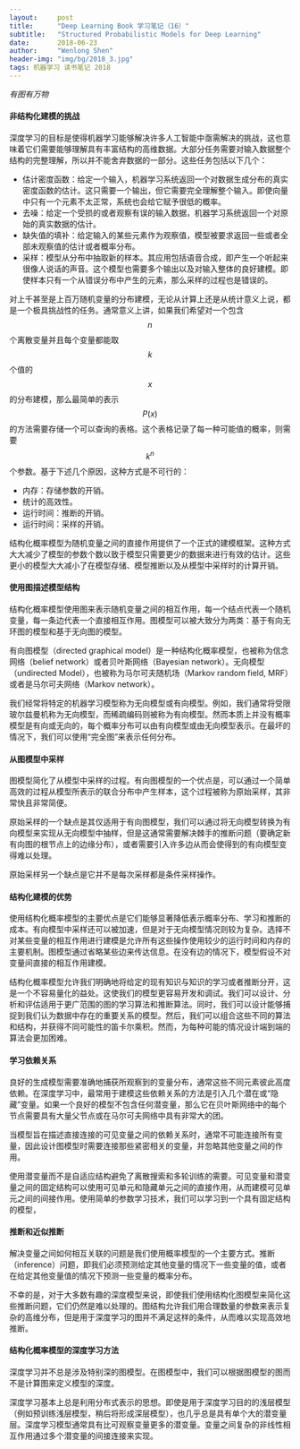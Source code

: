 ```yaml
---
layout:     post
title:      "Deep Learning Book 学习笔记（16）"
subtitle:   "Structured Probabilistic Models for Deep Learning"
date:       2018-06-23
author:     "Wenlong Shen"
header-img: "img/bg/2018_3.jpg"
tags: 机器学习 读书笔记 2018
---
```


<script type="text/javascript" src="https://cdnjs.cloudflare.com/ajax/libs/mathjax/2.7.1/MathJax.js?config=default"></script>

*有图有万物*

#### 非结构化建模的挑战

深度学习的目标是使得机器学习能够解决许多人工智能中亟需解决的挑战，这也意味着它们需要能够理解具有丰富结构的高维数据。大部分任务需要对输入数据整个结构的完整理解，所以并不能舍弃数据的一部分。这些任务包括以下几个：

* 估计密度函数：给定一个输入，机器学习系统返回一个对数据生成分布的真实密度函数的估计。这只需要一个输出，但它需要完全理解整个输入。即使向量中只有一个元素不太正常，系统也会给它赋予很低的概率。
* 去噪：给定一个受损的或者观察有误的输入数据，机器学习系统返回一个对原始的真实数据的估计。
* 缺失值的填补：给定输入的某些元素作为观察值，模型被要求返回一些或者全部未观察值的估计或者概率分布。
* 采样：模型从分布中抽取新的样本。其应用包括语音合成，即产生一个听起来很像人说话的声音。这个模型也需要多个输出以及对输入整体的良好建模。即使样本只有一个从错误分布中产生的元素，那么采样的过程也是错误的。

对上千甚至是上百万随机变量的分布建模，无论从计算上还是从统计意义上说，都是一个极具挑战性的任务。通常意义上讲，如果我们希望对一个包含$$n$$个离散变量并且每个变量都能取$$k$$个值的$$x$$的分布建模，那么最简单的表示$$P(x)$$的方法需要存储一个可以查询的表格。这个表格记录了每一种可能值的概率，则需要$$k^n$$个参数。基于下述几个原因，这种方式是不可行的：

* 内存：存储参数的开销。
* 统计的高效性。
* 运行时间：推断的开销。
* 运行时间：采样的开销。

结构化概率模型为随机变量之间的直接作用提供了一个正式的建模框架。这种方式大大减少了模型的参数个数以致于模型只需要更少的数据来进行有效的估计。这些更小的模型大大减小了在模型存储、模型推断以及从模型中采样时的计算开销。

#### 使用图描述模型结构

结构化概率模型使用图来表示随机变量之间的相互作用，每一个结点代表一个随机变量，每一条边代表一个直接相互作用。图模型可以被大致分为两类：基于有向无环图的模型和基于无向图的模型。

有向图模型（directed graphical model）是一种结构化概率模型，也被称为信念网络（belief network）或者贝叶斯网络（Bayesian network）。无向模型（undirected Model），也被称为马尔可夫随机场（Markov random field, MRF）或者是马尔可夫网络（Markov network）。

我们经常将特定的机器学习模型称为无向模型或有向模型。例如，我们通常将受限玻尔兹曼机称为无向模型，而稀疏编码则被称为有向模型。然而本质上并没有概率模型是有向或无向的，每个概率分布可以由有向模型或由无向模型表示。在最坏的情况下，我们可以使用“完全图”来表示任何分布。

#### 从图模型中采样

图模型简化了从模型中采样的过程。有向图模型的一个优点是，可以通过一个简单高效的过程从模型所表示的联合分布中产生样本，这个过程被称为原始采样，其非常快且非常简便。

原始采样的一个缺点是其仅适用于有向图模型，我们可以通过将无向模型转换为有向模型来实现从无向模型中抽样，但是这通常需要解决棘手的推断问题（要确定新有向图的根节点上的边缘分布），或者需要引入许多边从而会使得到的有向模型变得难以处理。

原始采样另一个缺点是它并不是每次采样都是条件采样操作。

#### 结构化建模的优势

使用结构化概率模型的主要优点是它们能够显著降低表示概率分布、学习和推断的成本。有向模型中采样还可以被加速，但是对于无向模型情况则较为复杂。选择不对某些变量的相互作用进行建模是允许所有这些操作使用较少的运行时间和内存的主要机制。图模型通过省略某些边来传达信息。在没有边的情况下，模型假设不对变量间直接的相互作用建模。

结构化概率模型允许我们明确地将给定的现有知识与知识的学习或者推断分开，这是一个不容易量化的益处。这使我们的模型更容易开发和调试。我们可以设计、分析和评估适用于更广范围的图的学习算法和推断算法。同时，我们可以设计能够捕捉到我们认为数据中存在的重要关系的模型。然后，我们可以组合这些不同的算法和结构，并获得不同可能性的笛卡尔乘积。然而，为每种可能的情况设计端到端的算法会更加困难。

#### 学习依赖关系

良好的生成模型需要准确地捕获所观察到的变量分布，通常这些不同元素彼此高度依赖。在深度学习中，最常用于建模这些依赖关系的方法是引入几个潜在或“隐藏”变量。如果一个良好的模型不包含任何潜变量，那么它在贝叶斯网络中的每个节点需要具有大量父节点或在马尔可夫网络中具有非常大的团。

当模型旨在描述直接连接的可见变量之间的依赖关系时，通常不可能连接所有变量，因此设计图模型时需要连接那些紧密相关的变量，并忽略其他变量之间的作用。

使用潜变量而不是自适应结构避免了离散搜索和多轮训练的需要。可见变量和潜变量之间的固定结构可以使用可见单元和隐藏单元之间的直接作用，从而建模可见单元之间的间接作用。使用简单的参数学习技术，我们可以学习到一个具有固定结构的模型，

#### 推断和近似推断

解决变量之间如何相互关联的问题是我们使用概率模型的一个主要方式。推断（inference）问题，即我们必须预测给定其他变量的情况下一些变量的值，或者在给定其他变量值的情况下预测一些变量的概率分布。

不幸的是，对于大多数有趣的深度模型来说，即使我们使用结构化图模型来简化这些推断问题，它们仍然是难以处理的。图结构允许我们用合理数量的参数来表示复杂的高维分布，但是用于深度学习的图并不满足这样的条件，从而难以实现高效地推断。

#### 结构化概率模型的深度学习方法

深度学习并不总是涉及特别深的图模型。在图模型中，我们可以根据图模型的图而不是计算图来定义模型的深度。

深度学习基本上总是利用分布式表示的思想。即使是用于深度学习目的的浅层模型（例如预训练浅层模型，稍后将形成深层模型），也几乎总是具有单个大的潜变量层。深度学习模型通常具有比可观察变量更多的潜变量。变量之间复杂的非线性相互作用通过多个潜变量的间接连接来实现。
